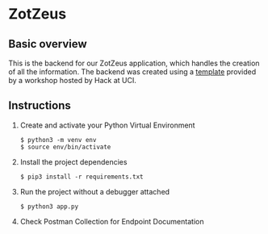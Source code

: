 # ZotZeus

## Basic overview

This is the backend for our ZotZeus application, which handles the creation of all the information. The backend was created using a [template](https://github.com/hackuci/zothacks-2020-frontend) provided by a workshop hosted by Hack at UCI.

## Instructions

1. Create and activate your Python Virtual Environment
    ```
    $ python3 -m venv env
    $ source env/bin/activate
    ```
2. Install the project dependencies
    ```
    $ pip3 install -r requirements.txt
    ```
3. Run the project without a debugger attached
    ```
    $ python3 app.py
    ```
4. Check Postman Collection for Endpoint Documentation
